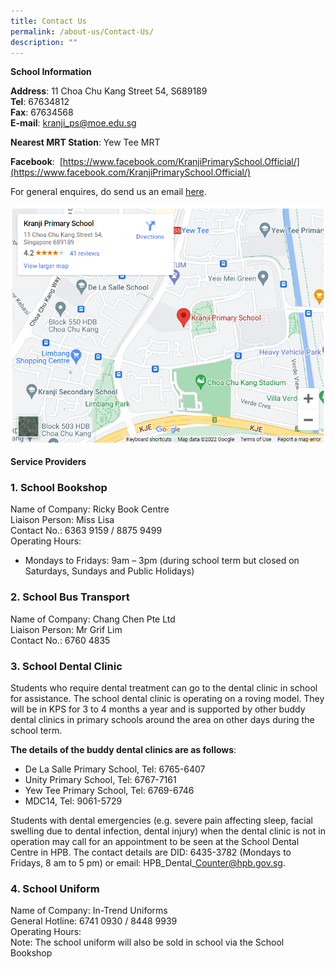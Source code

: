 ```yaml
---
title: Contact Us
permalink: /about-us/Contact-Us/
description: ""
---
```

**School Information**

  

**Address**: 11 Choa Chu Kang Street 54, S689189<br>
**Tel**: 67634812<br>
**Fax**: 67634568<br>
**E-mail**: [kranji\_ps@moe.edu.sg](mailto:kranji_ps@moe.edu.sg)

  

**Nearest MRT Station**: Yew Tee MRT 

  

**Facebook**:  [https://www.facebook.com/KranjiPrimarySchool.Official/](https://www.facebook.com/KranjiPrimarySchool.Official/)

  

For general enquires, do send us an email [here](mailto:kranji_ps@moe.edu.sg).  

 ![](/images/About%20Us/Contact%20Us/G1.png)

  

**Service Providers**

  

### 1\. School Bookshop

Name of Company: Ricky Book Centre<br>
Liaison Person: Miss Lisa<br>
Contact No.: 6363 9159 / 8875 9499<br>
Operating Hours: 

*   Mondays to Fridays: 9am – 3pm (during school term but closed on Saturdays, Sundays and Public Holidays)

  

### 2\. School Bus Transport 

Name of Company: Chang Chen Pte Ltd<br>
Liaison Person: Mr Grif Lim<br>
Contact No.: 6760 4835 

  

### 3\. School Dental Clinic

Students who require dental treatment can go to the dental clinic in school for assistance. The school dental clinic is operating on a roving model. They will be in KPS for 3 to 4 months a year and is supported by other buddy dental clinics in primary schools around the area on other days during the school term.

**The details of the buddy dental clinics are as follows**:

*   De La Salle Primary School, Tel: 6765-6407
*   Unity Primary School, Tel: 6767-7161
*   Yew Tee Primary School, Tel: 6769-6746
*   MDC14, Tel: 9061-5729

Students with dental emergencies (e.g. severe pain affecting sleep, facial swelling due to dental infection, dental injury) when the dental clinic is not in operation may call for an appointment to be seen at the School Dental Centre in HPB. The contact details are DID: 6435-3782 (Mondays to Fridays, 8 am to 5 pm) or email: HPB\_Dental\_Counter@hpb.gov.sg.

  

### 4\. School Uniform

Name of Company: In-Trend Uniforms<br>
General Hotline: 6741 0930 / 8448 9939<br>
Operating Hours: <br>
Note: The school uniform will also be sold in school via the School Bookshop